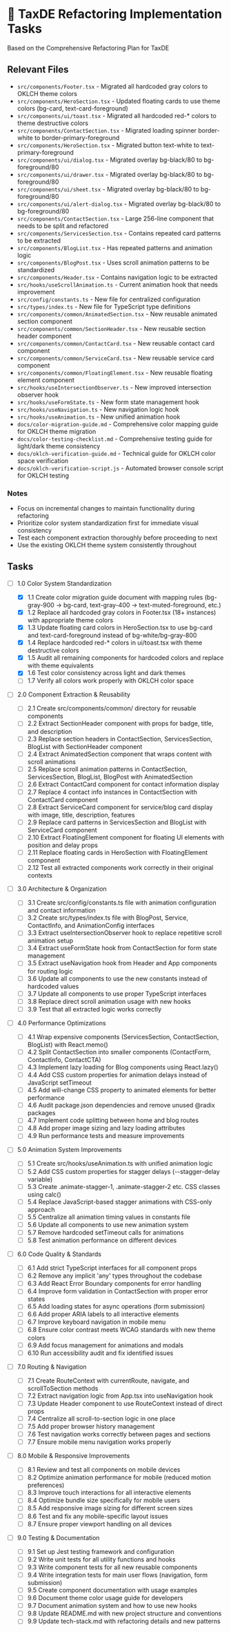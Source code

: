 # 🔧 TaxDE Refactoring Implementation Tasks

Based on the Comprehensive Refactoring Plan for TaxDE

## Relevant Files

- `src/components/Footer.tsx` - Migrated all hardcoded gray colors to OKLCH theme colors
- `src/components/HeroSection.tsx` - Updated floating cards to use theme colors (bg-card, text-card-foreground)
- `src/components/ui/toast.tsx` - Migrated all hardcoded red-\* colors to theme destructive colors
- `src/components/ContactSection.tsx` - Migrated loading spinner border-white to border-primary-foreground
- `src/components/HeroSection.tsx` - Migrated button text-white to text-primary-foreground
- `src/components/ui/dialog.tsx` - Migrated overlay bg-black/80 to bg-foreground/80
- `src/components/ui/drawer.tsx` - Migrated overlay bg-black/80 to bg-foreground/80
- `src/components/ui/sheet.tsx` - Migrated overlay bg-black/80 to bg-foreground/80
- `src/components/ui/alert-dialog.tsx` - Migrated overlay bg-black/80 to bg-foreground/80
- `src/components/ContactSection.tsx` - Large 256-line component that needs to be split and refactored
- `src/components/ServicesSection.tsx` - Contains repeated card patterns to be extracted
- `src/components/BlogList.tsx` - Has repeated patterns and animation logic
- `src/components/BlogPost.tsx` - Uses scroll animation patterns to be standardized
- `src/components/Header.tsx` - Contains navigation logic to be extracted
- `src/hooks/useScrollAnimation.ts` - Current animation hook that needs improvement
- `src/config/constants.ts` - New file for centralized configuration
- `src/types/index.ts` - New file for TypeScript type definitions
- `src/components/common/AnimatedSection.tsx` - New reusable animated section component
- `src/components/common/SectionHeader.tsx` - New reusable section header component
- `src/components/common/ContactCard.tsx` - New reusable contact card component
- `src/components/common/ServiceCard.tsx` - New reusable service card component
- `src/components/common/FloatingElement.tsx` - New reusable floating element component
- `src/hooks/useIntersectionObserver.ts` - New improved intersection observer hook
- `src/hooks/useFormState.ts` - New form state management hook
- `src/hooks/useNavigation.ts` - New navigation logic hook
- `src/hooks/useAnimation.ts` - New unified animation hook
- `docs/color-migration-guide.md` - Comprehensive color mapping guide for OKLCH theme migration
- `docs/color-testing-checklist.md` - Comprehensive testing guide for light/dark theme consistency
- `docs/oklch-verification-guide.md` - Technical guide for OKLCH color space verification
- `docs/oklch-verification-script.js` - Automated browser console script for OKLCH testing

### Notes

- Focus on incremental changes to maintain functionality during refactoring
- Prioritize color system standardization first for immediate visual consistency
- Test each component extraction thoroughly before proceeding to next
- Use the existing OKLCH theme system consistently throughout

## Tasks

- [ ] 1.0 Color System Standardization

  - [x] 1.1 Create color migration guide document with mapping rules (bg-gray-900 → bg-card, text-gray-400 → text-muted-foreground, etc.)
  - [x] 1.2 Replace all hardcoded gray colors in Footer.tsx (18+ instances) with appropriate theme colors
  - [x] 1.3 Update floating card colors in HeroSection.tsx to use bg-card and text-card-foreground instead of bg-white/bg-gray-800
  - [x] 1.4 Replace hardcoded red-\* colors in ui/toast.tsx with theme destructive colors
  - [x] 1.5 Audit all remaining components for hardcoded colors and replace with theme equivalents
  - [x] 1.6 Test color consistency across light and dark themes
  - [ ] 1.7 Verify all colors work properly with OKLCH color space

- [ ] 2.0 Component Extraction & Reusability

  - [ ] 2.1 Create src/components/common/ directory for reusable components
  - [ ] 2.2 Extract SectionHeader component with props for badge, title, and description
  - [ ] 2.3 Replace section headers in ContactSection, ServicesSection, BlogList with SectionHeader component
  - [ ] 2.4 Extract AnimatedSection component that wraps content with scroll animations
  - [ ] 2.5 Replace scroll animation patterns in ContactSection, ServicesSection, BlogList, BlogPost with AnimatedSection
  - [ ] 2.6 Extract ContactCard component for contact information display
  - [ ] 2.7 Replace 4 contact info instances in ContactSection with ContactCard component
  - [ ] 2.8 Extract ServiceCard component for service/blog card display with image, title, description, features
  - [ ] 2.9 Replace card patterns in ServicesSection and BlogList with ServiceCard component
  - [ ] 2.10 Extract FloatingElement component for floating UI elements with position and delay props
  - [ ] 2.11 Replace floating cards in HeroSection with FloatingElement component
  - [ ] 2.12 Test all extracted components work correctly in their original contexts

- [ ] 3.0 Architecture & Organization

  - [ ] 3.1 Create src/config/constants.ts file with animation configuration and contact information
  - [ ] 3.2 Create src/types/index.ts file with BlogPost, Service, ContactInfo, and AnimationConfig interfaces
  - [ ] 3.3 Extract useIntersectionObserver hook to replace repetitive scroll animation setup
  - [ ] 3.4 Extract useFormState hook from ContactSection for form state management
  - [ ] 3.5 Extract useNavigation hook from Header and App components for routing logic
  - [ ] 3.6 Update all components to use the new constants instead of hardcoded values
  - [ ] 3.7 Update all components to use proper TypeScript interfaces
  - [ ] 3.8 Replace direct scroll animation usage with new hooks
  - [ ] 3.9 Test that all extracted logic works correctly

- [ ] 4.0 Performance Optimizations

  - [ ] 4.1 Wrap expensive components (ServicesSection, ContactSection, BlogList) with React.memo()
  - [ ] 4.2 Split ContactSection into smaller components (ContactForm, ContactInfo, ContactCTA)
  - [ ] 4.3 Implement lazy loading for Blog components using React.lazy()
  - [ ] 4.4 Add CSS custom properties for animation delays instead of JavaScript setTimeout
  - [ ] 4.5 Add will-change CSS property to animated elements for better performance
  - [ ] 4.6 Audit package.json dependencies and remove unused @radix packages
  - [ ] 4.7 Implement code splitting between home and blog routes
  - [ ] 4.8 Add proper image sizing and lazy loading attributes
  - [ ] 4.9 Run performance tests and measure improvements

- [ ] 5.0 Animation System Improvements

  - [ ] 5.1 Create src/hooks/useAnimation.ts with unified animation logic
  - [ ] 5.2 Add CSS custom properties for stagger delays (--stagger-delay variable)
  - [ ] 5.3 Create .animate-stagger-1, .animate-stagger-2 etc. CSS classes using calc()
  - [ ] 5.4 Replace JavaScript-based stagger animations with CSS-only approach
  - [ ] 5.5 Centralize all animation timing values in constants file
  - [ ] 5.6 Update all components to use new animation system
  - [ ] 5.7 Remove hardcoded setTimeout calls for animations
  - [ ] 5.8 Test animation performance on different devices

- [ ] 6.0 Code Quality & Standards

  - [ ] 6.1 Add strict TypeScript interfaces for all component props
  - [ ] 6.2 Remove any implicit 'any' types throughout the codebase
  - [ ] 6.3 Add React Error Boundary components for error handling
  - [ ] 6.4 Improve form validation in ContactSection with proper error states
  - [ ] 6.5 Add loading states for async operations (form submission)
  - [ ] 6.6 Add proper ARIA labels to all interactive elements
  - [ ] 6.7 Improve keyboard navigation in mobile menu
  - [ ] 6.8 Ensure color contrast meets WCAG standards with new theme colors
  - [ ] 6.9 Add focus management for animations and modals
  - [ ] 6.10 Run accessibility audit and fix identified issues

- [ ] 7.0 Routing & Navigation

  - [ ] 7.1 Create RouteContext with currentRoute, navigate, and scrollToSection methods
  - [ ] 7.2 Extract navigation logic from App.tsx into useNavigation hook
  - [ ] 7.3 Update Header component to use RouteContext instead of direct props
  - [ ] 7.4 Centralize all scroll-to-section logic in one place
  - [ ] 7.5 Add proper browser history management
  - [ ] 7.6 Test navigation works correctly between pages and sections
  - [ ] 7.7 Ensure mobile menu navigation works properly

- [ ] 8.0 Mobile & Responsive Improvements

  - [ ] 8.1 Review and test all components on mobile devices
  - [ ] 8.2 Optimize animation performance for mobile (reduced motion preferences)
  - [ ] 8.3 Improve touch interactions for all interactive elements
  - [ ] 8.4 Optimize bundle size specifically for mobile users
  - [ ] 8.5 Add responsive image sizing for different screen sizes
  - [ ] 8.6 Test and fix any mobile-specific layout issues
  - [ ] 8.7 Ensure proper viewport handling on all devices

- [ ] 9.0 Testing & Documentation
  - [ ] 9.1 Set up Jest testing framework and configuration
  - [ ] 9.2 Write unit tests for all utility functions and hooks
  - [ ] 9.3 Write component tests for all new reusable components
  - [ ] 9.4 Write integration tests for main user flows (navigation, form submission)
  - [ ] 9.5 Create component documentation with usage examples
  - [ ] 9.6 Document theme color usage guide for developers
  - [ ] 9.7 Document animation system and how to use new hooks
  - [ ] 9.8 Update README.md with new project structure and conventions
  - [ ] 9.9 Update tech-stack.md with refactoring details and new patterns
